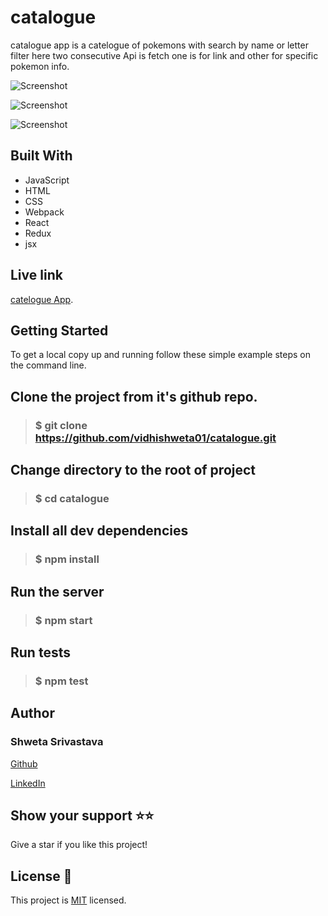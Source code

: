 # catalogue
catalogue app is a catelogue of pokemons with search by name or letter filter here two consecutive
 Api is fetch one is for link and other for specific pokemon info.

![Screenshot](./screenshots/Screenshot1.png)

![Screenshot](./screenshots/Screenshot2.png)

![Screenshot](./screenshots/Screenshot1.png)

## Built With
- JavaScript
- HTML
- CSS
- Webpack
- React
- Redux
- jsx

## Live link
 [catelogue App](https://vidhishweta01.github.io/catelogue/).

## Getting Started
To get a local copy up and running follow these simple example steps on the command line.

## Clone the project from it's github repo.

> ### $ git clone https://github.com/vidhishweta01/catalogue.git
  
## Change directory to the root of project

> ### $ cd catalogue
  
## Install all dev dependencies

> ###  $ npm install


## Run the server

> ### $ npm start 

## Run tests

> ### $ npm test

## Author

### Shweta Srivastava

[Github](https://github.com/vidhishweta01)

[LinkedIn](http://linkedin.com/in/shweta-s-15a57070)

## Show your support ⭐️⭐️

Give a star if you like this project!

## License 📝

This project is [MIT](https://www.mit.edu/~amini/LICENSE.md) licensed.

